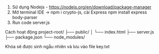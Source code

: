 1. Sử dụng Nodejs -  https://nodejs.org/en/download/package-manager
2. Mở terminal IDE -> npm i crypto-js, cài Express npm install express body-parser
3. Run code server.js

Cách hoạt động 
project-root/
├── public/
│   └── index.html
├── server.js
├── package.json
└── node_modules/

Khóa sẽ được sinh ngẫu nhiên và lưu vào file key.txt